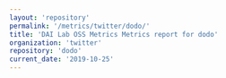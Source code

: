 ```yaml
---
layout: 'repository'
permalink: '/metrics/twitter/dodo/'
title: 'DAI Lab OSS Metrics Metrics report for dodo'
organization: 'twitter'
repository: 'dodo'
current_date: '2019-10-25'
---
```

